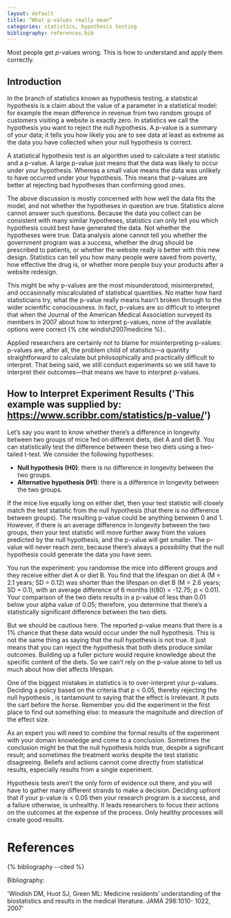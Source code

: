 ```yaml
---
layout: default
title: “What p-values really mean“
categories: statistics, hypothesis testing
bibliography: references.bib
---
```


Most people get _p_-values wrong. This is how to understand and apply them correctly.

## Introduction

In the branch of statistics known as hypothesis testing,  a statistical hypothesis is a claim about the value of a parameter in a statistical model: for example  the mean difference in revenue from two random groups of customers visiting a website is exactly zero. In statistics we call the hypothesis you want to reject the null hypothesis. A p-value is a summary of your data; it tells you how likely you are to see data at least as extreme as the data you have collected when your null hypothesis is correct.

A statistical hypothesis test is an algorithm used to calculate a test statistic and a p-value. A large p-value just means that the data was likely to occur under your hypothesis. Whereas a small value means the data was unlikely to have occurred under your hypothesis. This means that p-values are better at rejecting bad hypotheses than confirming good ones.

The above discussion is mostly concerned with how well the data fits the model, and not whether the hypotheses in question are true. Statistics alone cannot answer such questions. Because the data you collect can be consistent with many similar hypotheses, statistics can only tell you which hypothesis could best have generated the data. Not whether the hypotheses were true. Data analysis alone cannot tell you whether the government program was a success, whether the drug should be prescribed to patients, or whether the website really is better with this new design. Statistics can tell you how many people were saved from poverty, how effective the drug is, or whether more people buy your products after a website redesign.

This might be why p-values are the most misunderstood, misinterpreted, and occasionally miscalculated of statistical quantities. No matter how hard statisticians try, what the p-value really means hasn’t broken through to the wider scientific consciousness. In fact, p-values are so difficult to interpret that when the Journal of the American Medical Association surveyed its members in 2007 about how to interpret p-values, none of the available options were correct {% cite windish2007medicine %}..

Applied researchers are certainly not to blame for misinterpreting p-values: p-values are, after all,  the problem child of statistics—a quantity straightforward to calculate but philosophically and practically difficult to interpret. That being said, we still conduct experiments so we still have to interpret their outcomes—that means we have to interpret p-values.

## How to Interpret Experiment Results ('This example was supplied by: https://www.scribbr.com/statistics/p-value/')

Let’s say you want to know whether there’s a difference in longevity between two groups of mice fed on different diets, diet A and diet B. You can statistically test the difference between these two diets using a two-tailed t-test. We consider the following hypotheses:

* __Null hypothesis (H0)__: there is no difference in longevity between the two groups.
* __Alternative hypothesis (H1)__: there is a difference in longevity between the two groups.

If the mice live equally long on either diet, then your test statistic will closely match the test statistic from the null hypothesis (that there is no difference between groups). The resulting p-value could be anything between 0 and 1. However, if there is an average difference in longevity between the two groups, then your test statistic will move further away from the values predicted by the null hypothesis, and the p-value will get smaller. The p-value will never reach zero, because there’s always a possibility that the null hypothesis could generate the data you have seen.

You run the experiment: you randomise the mice into different groups and they receive either diet A or diet B. You find that the lifespan on diet A (M = 2.1 years; SD = 0.12) was shorter than the lifespan on diet B (M = 2.6 years; SD = 0.1), with an average difference of 6 months (t(80) = -12.75; p < 0.01). Your comparison of the two diets results in a p-value of less than 0.01 below your alpha value of 0.05; therefore, you determine that there’s a statistically significant difference between the two diets.

But we should be cautious here. The reported p-value means that there is a 1% chance that these data would occur under the null hypothesis. This is not the same thing as saying that the null hypothesis is not true. It just means that you can reject the hypothesis that both diets produce similar outcomes. Building up a fuller picture would require knowledge about the specific content of the diets. So we can’t rely on the p-value alone to tell us much about how diet affects lifespan.

One of the biggest mistakes in statistics is to over-interpret your p-values. Deciding a policy based on the criteria that p < 0.05, thereby rejecting the null hypothesis , is tantamount to saying that the effect is irrelevant. It puts the cart before the horse. Remember you did the experiment in the first place to find out something else: to measure the magnitude and direction of the effect size.

As an expert you will need to combine the formal results of the experiment with your domain knowledge and come to a conclusion. Sometimes the conclusion might be that the null hypothesis holds true, despite a significant result; and sometimes the treatment works despite the test statistic disagreeing. Beliefs and actions cannot come directly from statistical results, especially results from a single experiment.

Hypothesis tests aren’t the only form of evidence out there, and you will have to gather many different strands to make a decision. Deciding upfront that if your p-value is  < 0.05 then your research program is a success, and a failure otherwise, is unhealthy. It leads researchers to focus their actions on the outcomes at the expense of the process. Only healthy processes will create good results.

# References
{% bibliography --cited %}

Bibliography:

'Windish DM, Huot SJ, Green ML: Medicine residents’ understanding of the biostatistics and results in the medical literature. JAMA 298:1010- 1022, 2007'

